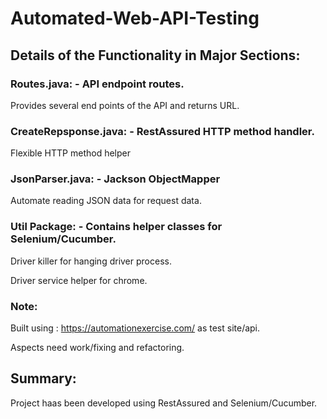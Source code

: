 # Automated-Web-API-Testing

## **Details of the Functionality in Major Sections:**

### **Routes.java:** - API endpoint routes.



Provides several end points of the API and returns URL.

### **CreateRepsponse.java:** - RestAssured HTTP method handler.

Flexible HTTP method helper

### **JsonParser.java:** - Jackson ObjectMapper

Automate reading JSON data for request data.

### **Util Package:** - Contains helper classes for Selenium/Cucumber.

Driver killer for hanging driver process.

Driver service helper for chrome.


### **Note:** 

Built using : https://automationexercise.com/ as test site/api.

Aspects need work/fixing and refactoring.

## **Summary:**

Project haas been developed using RestAssured and Selenium/Cucumber.
